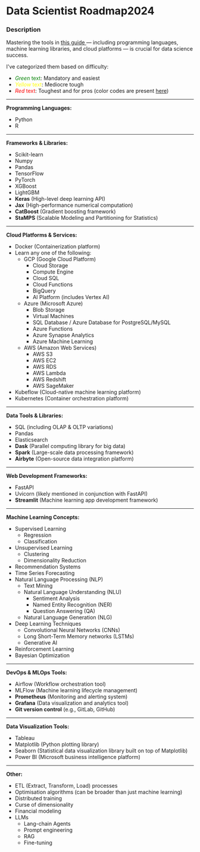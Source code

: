# Data Scientist Roadmap2024

### Description
Mastering the tools in [this guide ](https://www.notion.so/AI-Roadmap-2024-b06e9b87fe8940f191b68d7100f01eed)— including programming languages, machine learning libraries, and cloud platforms — is crucial for data science success.

I've categorized them based on difficulty:
* <span style="color:green"> *Green* text</span>: Mandatory and easiest
* <span style="color:yellow"> *Yellow* text</span>: Mediocre tough
* <span style="color:red"> *Red* text</span>: Toughest and for pros
(color codes are present [here](https://www.notion.so/AI-Roadmap-2024-b06e9b87fe8940f191b68d7100f01eed))


---
**Programming Languages:**

- Python
- R

---

**Frameworks & Libraries:**

- Scikit-learn
- Numpy
- Pandas
- TensorFlow
- PyTorch
- XGBoost
- LightGBM
- **Keras** (High-level deep learning API)
- **Jax** (High-performance numerical computation)
- **CatBoost** (Gradient boosting framework)
- **StaMPS** (Scalable Modeling and Partitioning for Statistics)

---

**Cloud Platforms & Services:**

- Docker (Containerization platform)
- Learn any one of the following:
    - GCP (Google Cloud Platform)
        - Cloud Storage
        - Compute Engine
        - Cloud SQL
        - Cloud Functions
        - BigQuery
        - AI Platform (includes Vertex AI)
    - Azure (Microsoft Azure)
        - Blob Storage
        - Virtual Machines
        - SQL Database / Azure Database for PostgreSQL/MySQL
        - Azure Functions
        - Azure Synapse Analytics
        - Azure Machine Learning
    - AWS (Amazon Web Services)
        - AWS S3
        - AWS EC2
        - AWS RDS
        - AWS Lambda
        - AWS Redshift
        - AWS SageMaker
- Kubeflow (Cloud-native machine learning platform)
- Kubernetes (Container orchestration platform)

---

**Data Tools & Libraries:**

- SQL (including OLAP & OLTP variations)
- Pandas
- Elasticsearch
- **Dask** (Parallel computing library for big data)
- **Spark** (Large-scale data processing framework)
- **Airbyte** (Open-source data integration platform)

---

**Web Development Frameworks:**

- FastAPI
- Uvicorn (likely mentioned in conjunction with FastAPI)
- **Streamlit** (Machine learning app development framework)

---

**Machine Learning Concepts:**

- Supervised Learning
    - Regression
    - Classification
- Unsupervised Learning
    - Clustering
    - Dimensionality Reduction
- Recommendation Systems
- Time Series Forecasting
- Natural Language Processing (NLP)
    - Text Mining
    - Natural Language Understanding (NLU)
        - Sentiment Analysis
        - Named Entity Recognition (NER)
        - Question Answering (QA)
    - Natural Language Generation (NLG)
- Deep Learning Techniques
    - Convolutional Neural Networks (CNNs)
    - Long Short-Term Memory networks (LSTMs)
    - Generative AI
- Reinforcement Learning
- Bayesian Optimization

---

**DevOps & MLOps Tools:**

- Airflow (Workflow orchestration tool)
- MLFlow (Machine learning lifecycle management)
- **Prometheus** (Monitoring and alerting system)
- **Grafana** (Data visualization and analytics tool)
- **Git version control** (e.g., GitLab, GitHub)

---

**Data Visualization Tools:**

- Tableau
- Matplotlib (Python plotting library)
- Seaborn (Statistical data visualization library built on top of Matplotlib)
- Power BI (Microsoft business intelligence platform)

---

**Other:**

- ETL (Extract, Transform, Load) processes
- Optimisation algorithms (can be broader than just machine learning)
- Distributed training
- Curse of dimensionality
- Financial modeling
- LLMs
    - Lang-chain Agents
    - Prompt engineering
    - RAG
    - Fine-tuning
